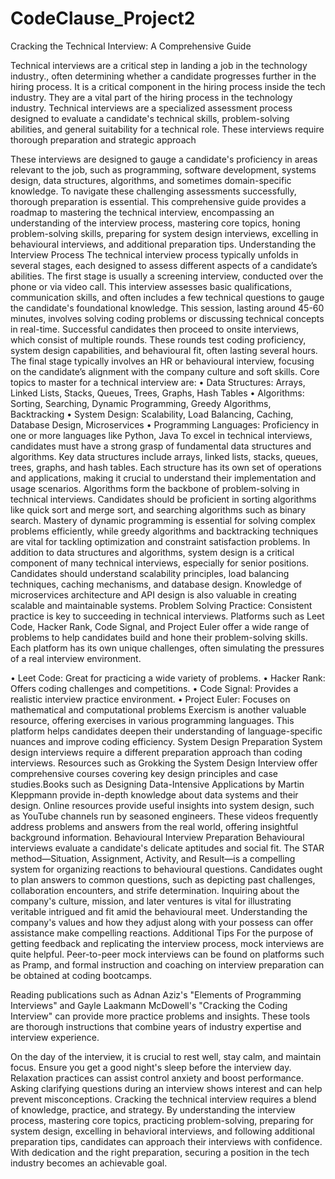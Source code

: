 # CodeClause_Project2
Cracking the Technical Interview: A Comprehensive Guide

Technical interviews are a critical step in landing a job in the technology industry., often determining whether a candidate progresses further in the hiring process. It is a critical component in the hiring process inside the tech industry. They are a vital part of the hiring process in the technology industry.
Technical interviews are a specialized assessment process designed to evaluate a candidate's technical skills, problem-solving abilities, and general suitability for a technical role. These interviews require thorough preparation and strategic approach

These interviews are designed to gauge a candidate's proficiency in areas relevant to the job, such as programming, software development, systems design, data structures, algorithms, and sometimes domain-specific knowledge. To navigate these challenging assessments successfully, thorough preparation is essential. This comprehensive guide provides a roadmap to mastering the technical interview, encompassing an understanding of the interview process, mastering core topics, honing problem-solving skills, 
preparing for system design interviews, excelling in behavioural interviews, and additional preparation tips.
Understanding the Interview Process
The technical interview process typically unfolds in several stages, each designed to assess different aspects of a candidate’s abilities. The first stage is usually a screening interview, conducted over the phone or via video call. This interview assesses basic qualifications, communication skills, and often includes a few technical questions to gauge the candidate's foundational knowledge. This session, lasting around 45-60 minutes, involves solving coding problems or discussing technical concepts in real-time. Successful candidates then proceed to onsite interviews, which consist of multiple rounds. These rounds test coding proficiency, system design capabilities, and behavioural fit, often lasting several hours. The final stage typically involves an HR or behavioural interview, focusing on the candidate’s alignment with the company culture and soft skills.
Core topics to master for a technical interview are:
•	Data Structures: Arrays, Linked Lists, Stacks, Queues, Trees, Graphs, Hash Tables
•	Algorithms: Sorting, Searching, Dynamic Programming, Greedy Algorithms, Backtracking
•	System Design: Scalability, Load Balancing, Caching, Database Design, Microservices
•	Programming Languages: Proficiency in one or more languages like Python, Java
To excel in technical interviews, candidates must have a strong grasp of fundamental data structures and algorithms. Key data structures include arrays, linked lists, stacks, queues, trees, graphs, and hash tables. Each structure has its own set of operations and applications, making it crucial to understand their implementation and usage scenarios.
Algorithms form the backbone of problem-solving in technical interviews. Candidates should be proficient in sorting algorithms like quick sort and merge sort, and searching algorithms such as binary search. Mastery of dynamic programming is essential for solving complex problems efficiently, while greedy algorithms and backtracking techniques are vital for tackling optimization and constraint satisfaction problems.
In addition to data structures and algorithms, system design is a critical component of many technical interviews, especially for senior positions. Candidates should understand scalability principles, load balancing techniques, caching mechanisms, and database design. Knowledge of microservices architecture and API design is also valuable in creating scalable and maintainable systems.
Problem Solving Practice:
Consistent practice is key to succeeding in technical interviews. Platforms such as Leet Code, Hacker Rank, Code Signal, and Project Euler offer a wide range of problems to help candidates build and hone their problem-solving skills.
Each platform has its own unique challenges, often simulating the pressures of a real interview environment.

•	Leet Code: Great for practicing a wide variety of problems.
•	Hacker Rank: Offers coding challenges and competitions.
•	Code Signal: Provides a realistic interview practice environment.
•	Project Euler: Focuses on mathematical and computational problems
Exercism is another valuable resource, offering exercises in various programming languages. This platform helps candidates deepen their understanding of language-specific nuances and improve coding efficiency.
System Design Preparation 
System design interviews require a different preparation approach than coding interviews. Resources such as Grokking the System Design Interview offer comprehensive courses covering key design principles and case studies.Books such as Designing Data-Intensive Applications by Martin Kleppmann provide in-depth knowledge about data systems and their design.
Online resources provide useful insights into system design, such as YouTube channels run by seasoned engineers. These videos frequently address problems and answers from the real world, offering insightful background information.
Behavioural Interview Preparation
Behavioural interviews evaluate a candidate's delicate aptitudes and social fit. The STAR method—Situation, Assignment, Activity, and Result—is a compelling system for organizing reactions to behavioural questions. Candidates ought to plan answers to common questions, such as depicting past challenges, collaboration encounters, and strife determination. 
Inquiring about the company's culture, mission, and later ventures is vital for illustrating veritable intrigued and fit amid the behavioural meet. Understanding the company's values and how they adjust along with your possess can offer assistance make compelling reactions. 
Additional Tips
For the purpose of getting feedback and replicating the interview process, mock interviews are quite helpful. Peer-to-peer mock interviews can be found on platforms such as Pramp, and formal instruction and coaching on interview preparation can be obtained at coding bootcamps.

Reading publications such as Adnan Aziz's "Elements of Programming Interviews" and Gayle Laakmann McDowell's "Cracking the Coding Interview" can provide more practice problems and insights. These tools are thorough instructions that combine years of industry expertise and interview experience.

On the day of the interview, it is crucial to rest well, stay calm, and maintain focus. Ensure you get a good night's sleep before the interview day. Relaxation practices can assist control anxiety and boost performance. Asking clarifying questions during an interview shows interest and can help prevent misconceptions.
Cracking the technical interview requires a blend of knowledge, practice, and strategy. By understanding the interview process, mastering core topics, practicing problem-solving, preparing for system design, excelling in behavioral interviews, and following additional preparation tips, candidates can approach their interviews with confidence. With dedication and the right preparation, securing a position in the tech industry becomes an achievable goal.

